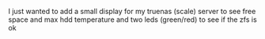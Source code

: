 I just wanted to add a small display for my truenas (scale) server to see free space and max hdd temperature and two leds (green/red) to see if the zfs is ok
